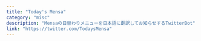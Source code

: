 ```yaml
---
title: "Today's Mensa"
category: "misc"
description: "Mensaの日替わりメニューを日本語に翻訳してお知らせするTwitterBot"
link: "https://twitter.com/TodaysMensa"
---
```

